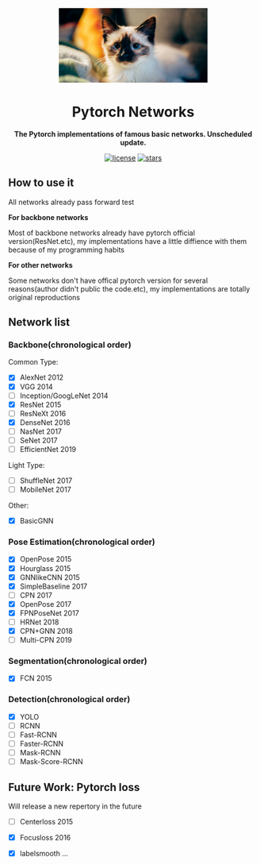 <div align=center><img width="300" height="150" src="docs/images/cat.jpg"/>
  
# Pytorch Networks

**The Pytorch implementations of famous basic networks. Unscheduled update.**

[![license](https://img.shields.io/badge/License-MIT-blue.svg)](https://github.com/HaiyangLiu1997/Pytorch-Networks/blob/master/LICENSE)
[![stars](https://img.shields.io/github/stars/HaiyangLiu1997/Pytorch-Networks.svg)](https://github.com/HaiyangLiu1997/Pytorch-Networks/stargazers)
</div>

## How to use it
All networks already pass forward test

**For backbone networks**

Most of backbone networks already have pytorch official version(ResNet.etc), my implementations have a little diffience with them because of my programming habits

**For other networks**

Some networks don't have offical pytorch version for several reasons(author didn't public the code.etc), my implementations are totally original reproductions

## Network list
### Backbone(chronological order)
Common Type:
- [x] AlexNet                 2012 
- [x] VGG                     2014
- [ ] Inception/GoogLeNet     2014
- [x] ResNet                  2015
- [ ] ResNeXt                 2016
- [x] DenseNet                2016
- [ ] NasNet                  2017
- [ ] SeNet                   2017
- [ ] EfficientNet            2019

Light Type:
- [ ] ShuffleNet              2017
- [ ] MobileNet               2017

Other:
- [x] BasicGNN

### Pose Estimation(chronological order)
- [x] OpenPose                2015
- [x] Hourglass               2015
- [x] GNNlikeCNN              2015
- [x] SimpleBaseline          2017
- [ ] CPN                     2017
- [x] OpenPose                2017
- [x] FPNPoseNet              2017
- [ ] HRNet                   2018
- [x] CPN+GNN                 2018
- [ ] Multi-CPN               2019

### Segmentation(chronological order)
- [x] FCN                     2015

### Detection(chronological order)
- [x] YOLO
- [ ] RCNN 
- [ ] Fast-RCNN
- [ ] Faster-RCNN
- [ ] Mask-RCNN
- [ ] Mask-Score-RCNN

## Future Work: Pytorch loss
Will release a new repertory in the future
- [ ] Centerloss              2015
- [x] Focusloss               2016 
- [x] labelsmooth
...

